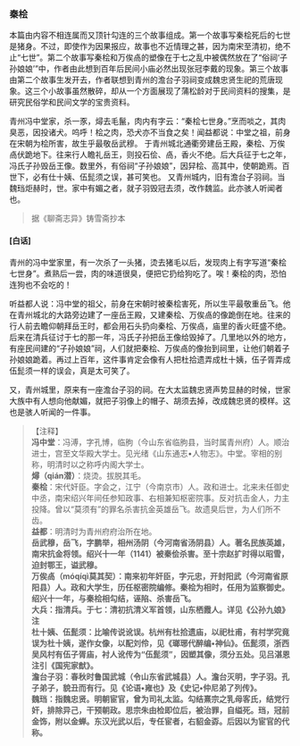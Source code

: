 <script type="text/javascript">
    var head = document.getElementsByTagName('head')[0];
    cssURL = '/public/liao.css';
    linkTag = document.createElement('link');
    linkTag.href = cssURL;
    linkTag.setAttribute('type','text/css');
    linkTag.setAttribute('rel','stylesheet');
    head.appendChild(linkTag);
</script>
### 秦桧

本篇由内容不相连属而又顶针勾连的三个故事组成。第一个故事写秦桧死后的七世是猪身。不过，即使作为因果报应，故事也不近情理之甚，因为南宋至清初，绝不止“七世”。第二个故事写秦桧和万俟卨的塑像在于七之乱中被偶然放在了“俗祠‘子孙娘娘’”中，作者由此想到百年后民间小庙必然出现张冠李戴的现象。第三个故事由第二个故事生发开去，作者联想到青州的澹台子羽祠变成魏忠贤生祀的荒唐现象。这三个小故事虽然散碎，却从一个方面展现了蒲松龄对于民间资料的搜集，是研究民俗学和民间文学的宝贵资料。

青州冯中堂家，杀一豕，燖去毛鬣，肉内有字云：“秦桧七世身。”烹而啖之，其肉臭恶，因投诸犬。呜呼！桧之肉，恐犬亦不当食之矣！闻益都说：中堂之祖，前身在宋朝为桧所害，故生乎最敬岳武穆。
于青州城北通衢旁建岳王殿，秦桧、万俟卨伏跪地下。往来行人瞻礼岳王，则投石侩、卨，香火不绝。后大兵征于七之年，冯氏子孙毁岳王像。数里外，有俗祠“子孙娘娘”，因舁桧、高其中，使朝跪焉。百世下，必有仕十姨、伍髭须之误，甚可笑也。
又青州城内，旧有澹台子羽祠。当魏珰炬赫时，世。家中有媚之者，就子羽毁冠去须，改作魏监。此亦骇人听闻者也。

</section>

> 据《聊斋志异》铸雪斋抄本

#### [白话]
<aside>

青州的冯中堂家里，有一次杀了一头猪，烫去猪毛以后，发现肉上有字写道“秦桧七世身”。煮熟后一尝，肉的味道很臭，便把它扔给狗吃了。唉！秦桧的肉，恐怕连狗也不会吃的！

听益都人说：冯中堂的祖父，前身在宋朝时被秦桧害死，所以生平最敬重岳飞。他在青州城北的大路旁边建了一座岳王殿，又建秦桧、万俟卨的像跪倒在地。往来的行人前去瞻仰朝拜岳王时，都会用石头扔向秦桧、万俟卨，庙里的香火旺盛不绝。后来在清兵征讨于七的那一年，冯氏子孙把岳王像给毁掉了。几里地以外的地方，有座民间建的“子孙娘娘”祠，人们就把秦桧、万俟卨的像抬到祠里，让他们朝着子孙娘娘跪着。再过上百年，这件事肯定会像有人把杜拾遗弄成杜十姨，伍子胥弄成伍髭须一样的误会，真是太可笑了。

又，青州城里，原来有一座澹台子羽的祠。在大太监魏忠贤声势显赫的时候，世家大族中有人想向他献媚，就把子羽像上的帽子、胡须去掉，改成魏忠贤的模样。这也是骇人听闻的一件事。

</aside>

> 【注释】  
<b>冯中堂</b>：冯溥，字孔博，临朐（今山东省临朐县，当时属青州府）人。顺治进士，宫至文华殿大学士。见光绪《山东通志•人物志》。中堂。宰相的别称，明清时以之称呼内阁大学士。  
<b>燖（qián潜）</b>：烧烫。拔脱其毛。  
<b>秦桧</b>：宋代奸臣。字会之，江宁（今南京市）人。政和进士。北来未任御史中丞，南宋绍兴年间任参知政事、右相兼知枢密院事。反对抗击金人，力主投降。曾以“莫须有”的罪名杀害抗金英雄岳飞。故遗臭后世，为人们所不齿。  
<b>益都</b>：明清时为青州府府治所在地。  
<b>岳武穆，岳飞，字鹏举，相州汤阴（今河南省汤阴县）人。著名民族英雄，南宋抗金将领。绍兴十一年（1141）被秦侩杀害。至十宗赵扩时得以昭雪，迫封鄂王，谥武穆。  
<b>万俟卨（móqíqì莫其契）</b>：南来初年奸臣，字元忠，开封阳武（今河南省原阳县）人。政和大学生，历任枢密院编修。秦桧为相时，任用为监察御史。绍兴十一年，与秦桧相勾结，诬陷、杀害岳飞。  
<b>大兵</b>：指清兵。于七：清初抗清义军首领，山东栖霞人。详见《公孙九娘》注  
<b>杜十姨、伍髭须</b>：比喻传说讹误。杭州有杜拾遗庙，以祀杜甫，有村学究竟误为杜十姨，遂作女像，以配刘伶，见《瑯琊代醉编•神仙》。伍髭须，浙西吴风村有伍子胥庙，衬人讹传为“伍髭须”，因塑其像，须分五处。见吕湛恩注引《国宪家猷》。  
<b>澹台子羽</b>：春秋时鲁国武城（令山东省武城县）人。澹台灭明，字子羽。孔子弟子，貌丑而有行。见《论语•雍也》及《史记•仲尼弟了列传》。  
<b>魏珰</b>：指魏忠贤。明朝宦官，曾为司礼太监。勾结熹宗之乳母客氏，结党行奸，排除异己，干预朝政。思宗朱由检即位后，被治罪，自缢死。珰，冠前金饰，附以金蝉。东汉光武以后，专任宦者，右貂金孬。后因以为宦官的代称。  
